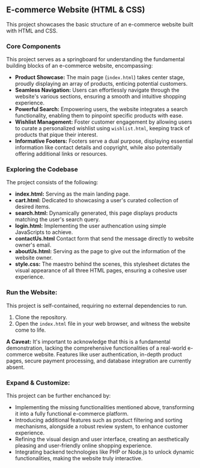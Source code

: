 ## E-commerce Website (HTML & CSS)

This project showcases the basic structure of an e-commerce website built with HTML and CSS.

### Core Components

This project serves as a springboard for understanding the fundamental building blocks of an e-commerce website, encompassing:

* **Product Showcase:** The main page (`index.html`) takes center stage, proudly displaying an array of products, enticing potential customers.
* **Seamless Navigation:** Users can effortlessly navigate through the website's various sections, ensuring a smooth and intuitive shopping experience.
* **Powerful Search:** Empowering users, the website integrates a search functionality, enabling them to pinpoint specific products with ease.
* **Wishlist Management:** Foster customer engagement by allowing users to curate a personalized wishlist using `wishlist.html`, keeping track of products that pique their interest.
* **Informative Footers:** Footers serve a dual purpose, displaying essential information like contact details and copyright, while also potentially offering additional links or resources.

### Exploring the Codebase

The project consists of the following:

* **index.html:** Serving as the main landing page.
* **cart.html:** Dedicated to showcasing a user's curated collection of desired items.
* **search.html:** Dynamically generated, this page displays products matching the user's search query.
* **login.html:** Implementing the user authencation using simple JavaScripts to achieve.
* **contactUs.html** Contact form that send the message directly to website owner's email.
* **aboutUs.html:** Serving as the page to give out the information of the website owner.
* **style.css:** The maestro behind the scenes, this stylesheet dictates the visual appearance of all three HTML pages, ensuring a cohesive user experience.

### Run the Website:

This project is self-contained, requiring no external dependencies to run.

1. Clone the repository.
2. Open the `index.html` file in your web browser, and witness the website come to life.

**A Caveat:** It's important to acknowledge that this is a fundamental demonstration, lacking the comprehensive functionalities of a real-world e-commerce website. Features like user authentication, in-depth product pages, secure payment processing, and database integration are currently absent.

### Expand & Customize:

This project can be further enchanced by:

* Implementing the missing functionalities mentioned above, transforming it into a fully functional e-commerce platform.
* Introducing additional features such as product filtering and sorting mechanisms, alongside a robust review system, to enhance customer experience.
* Refining the visual design and user interface, creating an aesthetically pleasing and user-friendly online shopping experience.
* Integrating backend technologies like PHP or Node.js to unlock dynamic functionalities, making the website truly interactive.